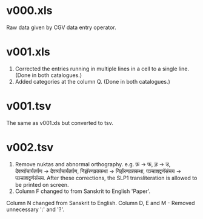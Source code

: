 # v000.xls

Raw data given by CGV data entry operator.

# v001.xls

1. Corrected the entries running in multiple lines in a cell to a single line. (Done in both catalogues.)
2. Added categories at the column Q. (Done in both catalogues.)

# v001.tsv

The same as v001.xls but converted to tsv.

# v002.tsv

1. Remove nuktas and abnormal orthography. e.g. फ़ -> फ, ड़ -> ड, देवष्यॉचार्यतर्पण -> देवर्ष्याचार्यतर्पण, निझॅरणव्रतकथा -> निर्झरणव्रतकथा,  पञ्चाशद्वणॅसंचय -> पञ्चाशद्वर्णसंचय.
After these corrections, the SLP1 transliteration is allowed to be printed on screen.
2. Column F changed to from Sanskrit to English 'Paper'.


Column N changed from Sanskrit to English.
Column D, E and M - Removed unnecessary ':' and '?'.